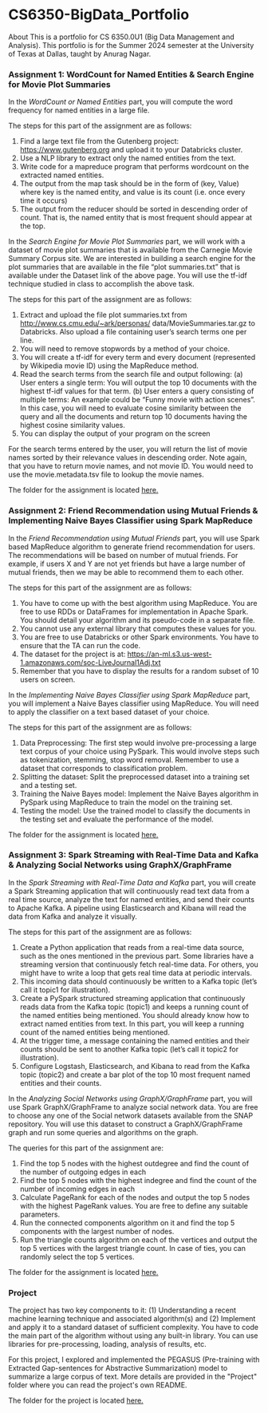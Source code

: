 # CS6350-BigData_Portfolio
About This is a portfolio for CS 6350.0U1 (Big Data Management and Analysis). This portfolio is for the Summer 2024 semester at the University of Texas at Dallas, taught by Anurag Nagar.

### Assignment 1: WordCount for Named Entities & Search Engine for Movie Plot Summaries
In the _WordCount or Named Entities_ part, you will compute the word frequency for named entities in a large file.

The steps for this part of the assignment are as follows:
  1. Find a large text file from the Gutenberg project: https://www.gutenberg.org and upload it
  to your Databricks cluster.
  2. Use a NLP library to extract only the named entities from the text.
  3. Write code for a mapreduce program that performs wordcount on the extracted named entities.
  4. The output from the map task should be in the form of (key, Value) where key is the named
  entity, and value is its count (i.e. once every time it occurs)
  5. The output from the reducer should be sorted in descending order of count. That is, the named
  entity that is most frequent should appear at the top.

In the _Search Engine for Movie Plot Summaries_ part, we will work with a dataset of movie plot summaries that is available from the
Carnegie Movie Summary Corpus site. We are interested in building a search engine for the plot
summaries that are available in the file “plot summaries.txt” that is available under the Dataset link
of the above page. You will use the tf-idf technique studied in class to accomplish the above task.

The steps for this part of the assignment are as follows:
  1. Extract and upload the file plot summaries.txt from http://www.cs.cmu.edu/~ark/personas/
  data/MovieSummaries.tar.gz to Databricks. Also upload a file containing user’s search terms
  one per line.
  2. You will need to remove stopwords by a method of your choice.
  3. You will create a tf-idf for every term and every document (represented by Wikipedia movie ID)
  using the MapReduce method.
  4. Read the search terms from the search file and output following:
    (a) User enters a single term: You will output the top 10 documents with the highest tf-idf
    values for that term.
    (b) User enters a query consisting of multiple terms: An example could be “Funny
    movie with action scenes”. In this case, you will need to evaluate cosine similarity between
    the query and all the documents and return top 10 documents having the highest cosine
    similarity values.
  5. You can display the output of your program on the screen

  For the search terms entered by the user, you will return the list of movie names sorted by
  their relevance values in descending order. Note again, that you have to return movie names,
  and not movie ID. You would need to use the movie.metadata.tsv file to lookup the movie names.

The folder for the assignment is located [here.](https://github.com/regmckie/CS6350-BigData_Portfolio/tree/main/Assignment%201)

### Assignment 2: Friend Recommendation using Mutual Friends & Implementing Naive Bayes Classifier using Spark MapReduce
In the _Friend Recommendation using Mutual Friends_ part, you will use Spark based MapReduce algorithm to generate friend
recommendation for users. The recommendations will be based on number of mutual friends. For
example, if users X and Y are not yet friends but have a large number of mutual friends, then we
may be able to recommend them to each other.

The steps for this part of the assignment are as follows:
  1. You have to come up with the best algorithm using MapReduce. You are free to use RDDs
  or DataFrames for implementation in Apache Spark. You should detail your algorithm and its
  pseudo-code in a separate file.
  2. You cannot use any external library that computes these values for you.
  3. You are free to use Databricks or other Spark environments. You have to ensure that the TA
  can run the code.
  4. The dataset for the project is at:
  https://an-ml.s3.us-west-1.amazonaws.com/soc-LiveJournal1Adj.txt
  5. Remember that you have to display the results for a random subset of 10 users on screen.

In the _Implementing Naive Bayes Classifier using Spark MapReduce_ part, you will implement a Naive Bayes classifier using MapReduce. You will need to apply
the classifier on a text based dataset of your choice.

The steps for this part of the assignment are as follows:
  1. Data Preprocessing: The first step would involve pre-processing a large text corpus of your
  choice using PySpark. This would involve steps such as tokenization, stemming, stop word
  removal. Remember to use a dataset that corresponds to classification problem.
  2. Splitting the dataset: Split the preprocessed dataset into a training set and a testing set.
  3. Training the Naive Bayes model: Implement the Naive Bayes algorithm in PySpark using
  MapReduce to train the model on the training set.
  4. Testing the model: Use the trained model to classify the documents in the testing set and
  evaluate the performance of the model.

The folder for the assignment is located [here.](https://github.com/regmckie/CS6350-BigData_Portfolio/tree/main/Assignment%202)

### Assignment 3: Spark Streaming with Real-Time Data and Kafka & Analyzing Social Networks using GraphX/GraphFrame
In the _Spark Streaming with Real-Time Data and Kafka_ part, you will create a Spark Streaming application that will continuously read text data from
a real time source, analyze the text for named entities, and send their counts to Apache Kafka. A
pipeline using Elasticsearch and Kibana will read the data from Kafka and analyze it visually.

The steps for this part of the assignment are as follows:
  1. Create a Python application that reads from a real-time data source, such as the ones mentioned
  in the previous part. Some libraries have a streaming version that continuously fetch real-time
  data. For others, you might have to write a loop that gets real time data at periodic intervals.
  2. This incoming data should continuously be written to a Kafka topic (let’s call it topic1 for
  illustration).
  3. Create a PySpark structured streaming application that continuously reads data from the Kafka
  topic (topic1) and keeps a running count of the named entities being mentioned. You should
  already know how to extract named entities from text. In this part, you will keep a running
  count of the named entities being mentioned.
  4. At the trigger time, a message containing the named entities and their counts should be sent to
  another Kafka topic (let’s call it topic2 for illustration).
  5. Configure Logstash, Elasticsearch, and Kibana to read from the Kafka topic (topic2) and create
  a bar plot of the top 10 most frequent named entities and their counts.

In the _Analyzing Social Networks using GraphX/GraphFrame_ part, you will use Spark GraphX/GraphFrame to analyze social network data. You are free to
choose any one of the Social network datasets available from the SNAP repository. You will use this dataset to construct a GraphX/GraphFrame graph and run some queries 
and algorithms on the graph.

The queries for this part of the assignment are:
  1. Find the top 5 nodes with the highest outdegree and find the count of the number of outgoing
  edges in each
  2. Find the top 5 nodes with the highest indegree and find the count of the number of incoming edges
  in each
  3. Calculate PageRank for each of the nodes and output the top 5 nodes with the highest PageRank
  values. You are free to define any suitable parameters.
  4. Run the connected components algorithm on it and find the top 5 components with the largest
  number of nodes.
  5. Run the triangle counts algorithm on each of the vertices and output the top 5 vertices with the
  largest triangle count. In case of ties, you can randomly select the top 5 vertices.

The folder for the assignment is located [here.](https://github.com/regmckie/CS6350-BigData_Portfolio/tree/main/Assignment%203)

### Project
The project has two key components to it: (1) Understanding a recent machine learning technique and associated algorithm(s) and (2) Implement and apply it to a standard dataset of sufficient complexity. You have to code the main part of the algorithm without using any built-in library. You can use libraries for pre-processing, loading, analysis of results, etc.

For this project, I explored and implemented the PEGASUS (Pre-training with Extracted Gap-sentences for Abstractive Summarization) model to summarize a large corpus of text. More details are provided in the "Project" folder where you can read the project's own README.

The folder for the project is located [here.](https://github.com/regmckie/CS6375-ML_Portfolio/tree/main/Project)
